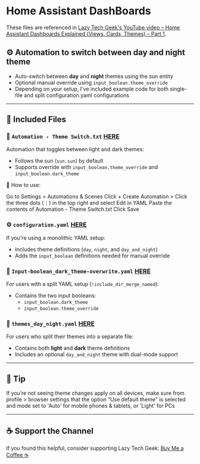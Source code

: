 # Home Assistant DashBoards

These files are referenced in [Lazy Tech Geek's YouTube video – Home Assistant Dashboards Explained (Views, Cards, Themes) – Part 1](https://www.youtube.com/@LazyTechGeek).

## ⚙️ Automation to switch between day and night theme

- Auto-switch between **day** and **night** themes using the sun entity
- Optional manual override using `input_boolean.theme_override`
- Depending on your setup, I've included example code for both single-file and split configuration.yaml configurations

---

## 📁 Included Files

### 🔄 `Automation - Theme Switch.txt` [HERE]([https://github.com/LazyTechGeek/HomeAssistant-DashBoards/blob/main/Automation%20-%20Theme%20Switch.txt](https://github.com/LazyTechGeek/HomeAssistant-DashBoards/blob/main/Automation%20-%20Theme%20Switch.txt))
Automation that toggles between light and dark themes:
- Follows the sun (`sun.sun`) by default
- Supports override with `input_boolean.theme_override` and `input_boolean.dark_theme`

📌 How to use:

Go to Settings > Automations & Scenes
Click + Create Automation > Click the three dots (⋮) in the top right and select Edit in YAML
Paste the contents of Automation - Theme Switch.txt
Click Save


### ⚙️ `configuration.yaml` [HERE](https://github.com/LazyTechGeek/HomeAssistant-DashBoards/blob/main/Automation%20-%20Theme%20Switch.txt)
If you're using a monolithic YAML setup:
- Includes theme definitions (`day`, `night`, and `day_and_night`)
- Adds the `input_boolean` definitions needed for manual override

### 🧠 `Input-boolean_dark_theme-overwrite.yaml` [HERE](https://github.com/LazyTechGeek/HomeAssistant-DashBoards/blob/main/Input-boolean_dark_theme-overwrite.yaml)
For users with a split YAML setup (`!include_dir_merge_named`):
- Contains the two input booleans:
  - `input_boolean.dark_theme`
  - `input_boolean.theme_override`

### 🎨 `themes_day_night.yaml` [HERE](https://github.com/LazyTechGeek/HomeAssistant-DashBoards/blob/main/themes_day_night.yaml)
For users who split their themes into a separate file:
- Contains both **light** and **dark** theme definitions
- Includes an optional `day_and_night` theme with dual-mode support

---

## 🧠 Tip
If you’re not seeing theme changes apply on all devices, make sure from profile > browser settings that the option “Use default theme" is selected and mode set to 'Auto' for mobile phones & tablets, or 'Light' for PCs

---

## ☕ Support the Channel
If you found this helpful, consider supporting Lazy Tech Geek:
[Buy Me a Coffee ☕](https://buymeacoffee.com/lazytechgeek)
